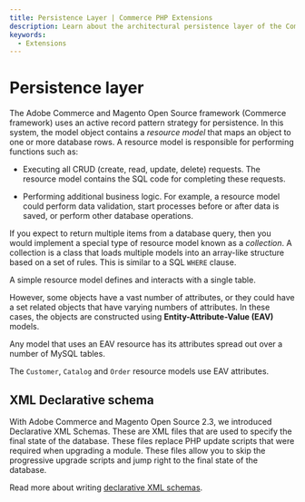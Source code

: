 ```yaml
---
title: Persistence Layer | Commerce PHP Extensions
description: Learn about the architectural persistence layer of the Commerce framework.
keywords:
  - Extensions
---
```


# Persistence layer

The Adobe Commerce and Magento Open Source framework (Commerce framework) uses an active record pattern strategy for persistence. In this system, the model object contains a *resource model* that maps an object to one or more database rows. A resource model is responsible for performing functions such as:

*  Executing all CRUD (create, read, update, delete) requests. The resource model contains the SQL code for completing these requests.

*  Performing additional business logic. For example, a resource model could perform data validation, start processes before or after data is saved, or perform other database operations.

If you expect to return multiple items from a database query, then you would implement a special type of resource model known as a *collection*. A collection is a class that loads multiple models into an array-like structure based on a set of rules. This is similar to a SQL `WHERE` clause.

A simple resource model defines and interacts with a single table.

However, some objects have a vast number of attributes, or they could have a set related objects that have varying numbers of attributes. In these cases, the objects are constructed using **Entity-Attribute-Value (EAV)** models.

Any model that uses an EAV resource has its attributes spread out over a number of MySQL tables.

The `Customer`, `Catalog` and `Order` resource models use EAV attributes.

## XML Declarative schema

With Adobe Commerce and Magento Open Source 2.3, we introduced Declarative XML Schemas.
These are XML files that are used to specify the final state of the database.
These files replace PHP update scripts that were required when upgrading a module.
These files allow you to skip the progressive upgrade scripts and jump right to the final state of the database.

Read more about writing [declarative XML schemas](https://developer.adobe.com/commerce/php/development/components/declarative-schema/configuration/).
